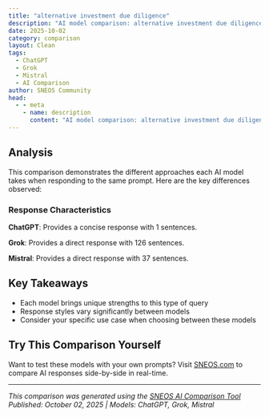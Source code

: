 ```yaml
---
title: "alternative investment due diligence"
description: "AI model comparison: alternative investment due diligence..."
date: 2025-10-02
category: comparison
layout: Clean
tags:
  - ChatGPT
  - Grok
  - Mistral
  - AI Comparison
author: SNEOS Community
head:
  - - meta
    - name: description
      content: "AI model comparison: alternative investment due diligence..."
---
```


<ChatComparison
  title="alternative investment due diligence"
  prompt="alternative investment due diligence"
  :responses='{
    "ChatGPT": "Error calling OpenAI API.",
    "Grok": "Alternative investment due diligence is a critical process for evaluating non-traditional investment opportunities, such as private equity, hedge funds, real estate, venture capital, cryptocurrencies, commodities, or infrastructure. Unlike traditional investments like stocks and bonds, alternative investments often have unique risks, illiquidity, complex structures, and limited transparency, making thorough due diligence essential to mitigate risks and ensure alignment with investment goals. Below is a comprehensive overview of the due diligence process for alternative investments:\n\n---\n\n### 1. Understanding Alternative Investments\nAlternative investments are typically less correlated with traditional markets, often offering diversification, higher potential returns, and unique risk profiles. However, they can also involve:\n- Higher fees (e.g., management and performance fees).\n- Limited liquidity (lock-up periods or long investment horizons).\n- Regulatory and transparency challenges.\n- Complex legal and tax structures.\n\nDue diligence helps investors assess whether these investments align with their risk tolerance, financial objectives, and portfolio strategy.\n\n---\n\n### 2. Key Areas of Due Diligence\nAlternative investment due diligence typically focuses on several key areas, often summarized as **Operational, Financial, Legal, and Strategic Due Diligence**. Here are the components:\n\n#### A. Investment Strategy and Objectives\n- **Understand the Strategy**: Analyze the fund or investment\u2019s stated strategy (e.g., distressed debt, market-neutral, real estate development). Does it match your investment goals?\n- **Risk-Return Profile**: Evaluate the expected returns relative to risks. Are the assumptions realistic?\n- **Track Record**: Review historical performance, if available. Be cautious of short track records or unverified data.\n- **Benchmarking**: Compare performance against relevant benchmarks or peer groups.\n- **Alignment with Portfolio**: Assess how the investment fits into your broader portfolio and diversification strategy.\n\n#### B. Manager Evaluation (People Risk)\n- **Background Checks**: Investigate the experience, credentials, and reputation of the fund managers or key personnel. Look for any past regulatory issues, lawsuits, or conflicts of interest.\n- **Team Stability**: Assess the stability and depth of the management team. High turnover can be a red flag.\n- **Investment Philosophy**: Understand the manager\u2019s decision-making process and whether it aligns with the stated strategy.\n- **Skin in the Game**: Check if the managers have personal capital invested in the fund, indicating alignment of interests.\n\n#### C. Operational Due Diligence (ODD)\n- **Infrastructure**: Evaluate the operational setup of the fund or investment vehicle, including back-office functions, IT systems, and risk management processes.\n- **Third-Party Service Providers**: Investigate the quality and reputation of custodians, administrators, auditors, and prime brokers.\n- **Compliance and Controls**: Ensure robust internal controls, compliance with regulations, and policies for cybersecurity and fraud prevention.\n- **Valuation Practices**: Understand how assets are valued, especially for illiquid or hard-to-value investments. Independent valuations are a best practice.\n- **Reporting and Transparency**: Assess the frequency, quality, and detail of investor reporting. Lack of transparency can be a major concern.\n\n#### D. Financial Due Diligence\n- **Fee Structure**: Review management fees, performance fees (carried interest), and any hidden costs. Fees can significantly impact net returns.\n- **Liquidity and Lock-Ups**: Understand redemption terms, lock-up periods, and liquidity provisions. Can you access your capital if needed?\n- **Leverage**: Evaluate the use of debt or leverage, as it can amplify both gains and losses.\n- **Financial Health**: For funds or companies, review balance sheets, cash flow, and funding sources to assess sustainability.\n- **Tax Implications**: Understand the tax structure and potential liabilities (e.g., unrelated business taxable income in some funds for tax-exempt investors).\n\n#### E. Legal and Regulatory Due Diligence\n- **Fund Structure**: Review the legal structure of the investment (e.g., limited partnership, LLC) and its implications for liability and governance.\n- **Offering Documents**: Carefully read the private placement memorandum (PPM), limited partnership agreement (LPA), or other offering materials for terms, risks, and investor rights.\n- **Regulatory Compliance**: Verify compliance with relevant regulations (e.g., SEC, FCA, or local authorities) and whether the fund or manager is registered.\n- **Jurisdiction Risks**: Assess risks tied to the legal and political environment of the fund\u2019s domicile (e.g., offshore jurisdictions).\n- **Conflicts of Interest**: Identify potential conflicts (e.g., related-party transactions) and how they are managed.\n\n#### F. Risk Assessment\n- **Market Risk**: Evaluate exposure to market volatility and macroeconomic factors.\n- **Liquidity Risk**: Consider how easily the investment can be exited and the impact of lock-up periods.\n- **Counterparty Risk**: Assess risks tied to brokers, banks, or other third parties.\n- **Operational Risk**: Review risks from internal processes, fraud, or mismanagement.\n- **Specific Risks**: Investigate risks unique to the asset class (e.g., regulatory changes for cryptocurrencies, environmental risks for real estate).\n\n#### G. Environmental, Social, and Governance (ESG) Factors\n- Increasingly, investors evaluate ESG criteria in alternative investments. Assess whether the fund or project aligns with sustainability goals, ethical practices, and governance standards.\n- Look for ESG policies and whether they are genuinely integrated into the investment process.\n\n---\n\n### 3. Steps in the Due Diligence Process\n1. **Initial Screening**:\n   - Define investment criteria and goals.\n   - Identify potential investments or funds that match your objectives.\n   - Conduct preliminary research on strategy, performance, and reputation.\n\n2. **Document Review**:\n   - Request and analyze offering documents, financial statements, and third-party reports.\n   - Review historical performance data and risk disclosures.\n\n3. **Interviews and Meetings**:\n   - Meet with fund managers or key personnel to discuss strategy, operations, and risk management.\n   - Ask probing questions about past challenges and how they were handled.\n\n4. **Third-Party Verification**:\n   - Engage independent consultants, auditors, or advisors to verify claims (e.g., asset valuations, performance data).\n   - Conduct background checks on managers and key service providers.\n\n5. **On-Site Visits**:\n   - If possible, visit the fund\u2019s office or project site to assess operations firsthand (especially for real estate or infrastructure investments).\n\n6. **Final Analysis and Decision**:\n   - Synthesize findings from all areas of due diligence.\n   - Weigh risks against potential rewards and alignment with goals.\n   - Make an informed decision to invest, negotiate terms, or decline.\n\n---\n\n### 4. Red Flags to Watch For\n- **Lack of Transparency**: Refusal to provide detailed information or audited financials.\n- **Inconsistent Performance**: Returns that seem too good to be true or lack verifiable data.\n- **Weak Governance**: Poor internal controls, conflicts of interest, or lack of independent oversight.\n- **Regulatory Issues**: Past violations or operating in unregulated jurisdictions without justification.\n- **High Fees**: Excessive fees that erode returns without corresponding value.\n\n---\n\n### 5. Tools and Resources for Due Diligence\n- **Data Providers**: Use platforms like Bloomberg, Preqin, or PitchBook for fund performance, manager data, and industry benchmarks.\n- **Consultants and Advisors**: Engage due diligence firms, legal counsel, or financial advisors with expertise in alternative investments.\n- **Industry Associations**: Leverage resources from organizations like the Alternative Investment Management Association (AIMA) for best practices and guidelines.\n- **Regulatory Databases**: Check SEC filings, FINRA records, or equivalent bodies for compliance history.\n\n---\n\n### 6. Best Practices\n- **Independent Verification**: Always verify data through third parties rather than relying solely on the manager\u2019s claims.\n- **Continuous Monitoring**: Due diligence doesn\u2019t end at investment; regularly monitor performance, operations, and market conditions.\n- **Diversification**: Avoid over-concentration in a single alternative investment; spread risk across asset classes and managers.\n- **Expert Input**: Consult specialists (e.g., tax advisors, legal experts) for complex investments.\n- **Document Findings**: Maintain detailed records of your due diligence process for accountability and future reference.\n\n---\n\n### 7. Challenges in Alternative Investment Due Diligence\n- **Limited Information**: Some funds or investments may not disclose full details due to confidentiality or proprietary concerns.\n- **Complexity**: Understanding intricate strategies or structures (e.g., derivatives in hedge funds) can be difficult without expertise.\n- **Illiquidity**: Difficult to assess fair value for assets that lack active markets.\n- **Time-Intensive**: Thorough due diligence requires significant time and resources, which may be a constraint for individual investors.\n\n---\n\n### Conclusion\nAlternative investment due diligence is a multi-faceted process that requires careful analysis of strategy, people, operations, financials, legal structures, and risks. By following a structured approach and leveraging expert resources, investors can make informed decisions, minimize risks, and align investments with their long-term objectives. If you are new to alternative investments, consider starting with smaller allocations and working with experienced advisors to navigate the complexities.",
    "Mistral": "Alternative investments, such as hedge funds, private equity, real estate, and venture capital, often require a more rigorous due diligence process compared to traditional investments. Here\u0027s a step-by-step guide to conducting due diligence on alternative investments:\n\n1. **Understand the Investment Strategy:**\n   - clearly understand the investment objectives, strategy, and philosophy of the fund or investment.\n   - assess the risk profile and ensure it aligns with your investment goals and risk tolerance.\n\n2. **Review Track Record and Performance:**\n   - analyze the fund\u0027s historical performance, including returns, volatility, and drawdowns.\n   - consider the fund\u0027s performance relative to relevant benchmarks and peers.\n   - assess the consistency of performance and any notable trends or anomalies.\n\n3. **Evaluate the Management Team:**\n   - assess the experience, qualifications, and track record of the key personnel.\n   - evaluate the team\u0027s investment acumen, risk management skills, and operational capabilities.\n   - consider the stability and cohesion of the team.\n\n4. **Examine the Investment Process and Risk Management:**\n   - understand the investment selection, research, and decision-making processes.\n   - evaluate the risk management framework, including identification, measurement, and mitigation of risks.\n   - assess the use of leverage, derivatives, and other complex instruments, if applicable.\n\n5. **Review the Fund\u0027s Terms and Structure:**\n   - evaluate the fund\u0027s fee structure, including management fees, performance fees, and other expenses.\n   - understand the fund\u0027s liquidity terms, such as lock-up periods, redemption notice periods, and gates.\n   - assess the fund\u0027s legal structure, domicile, and regulatory status.\n\n6. **Conduct Operational Due Diligence:**\n   - evaluate the fund\u0027s internal controls, compliance procedures, and governance structures.\n   - assess the quality and independence of the fund\u0027s service providers, such as administrators, auditors, and prime brokers.\n   - review the fund\u0027s business continuity and disaster recovery plans.\n\n7. **Perform Background Checks:**\n   - conduct background checks on key personnel to identify any regulatory issues, legal disputes, or other red flags.\n   - verify the fund\u0027s registration and regulatory status with relevant authorities.\n\n8. **Review Legal Documents:**\n   - carefully review the fund\u0027s offering documents, partnership agreements, and other legal documents.\n   - consult with legal counsel to ensure you understand the terms and conditions of the investment.\n\n9. **Conduct On-site Visits and Meetings:**\n   - visit the fund\u0027s offices and meet with key personnel to gain a better understanding of the fund\u0027s operations and culture.\n   - ask questions and seek clarification on any aspects of the fund that are unclear or concerning.\n\n10. **Monitor the Investment:**\n    - once invested, continuously monitor the fund\u0027s performance, strategy, and operations.\n    - maintain open lines of communication with the fund\u0027s management team and stay informed about any developments or changes.\n\nBy following these steps and conducting thorough due diligence, investors can make more informed decisions about alternative investments and better manage the associated risks."
  }'
  published-date="10:15"
/>

## Analysis

This comparison demonstrates the different approaches each AI model takes when responding to the same prompt. Here are the key differences observed:

### Response Characteristics

**ChatGPT**: Provides a concise response with 1 sentences. 

**Grok**: Provides a direct response with 126 sentences. 

**Mistral**: Provides a direct response with 37 sentences. 

## Key Takeaways

- Each model brings unique strengths to this type of query
- Response styles vary significantly between models
- Consider your specific use case when choosing between these models

## Try This Comparison Yourself

Want to test these models with your own prompts? Visit [SNEOS.com](https://sneos.com) to compare AI responses side-by-side in real-time.

---

*This comparison was generated using the [SNEOS AI Comparison Tool](https://sneos.com)*
*Published: October 02, 2025 | Models: ChatGPT, Grok, Mistral*

